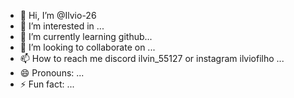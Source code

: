 - 👋 Hi, I’m @Ilvio-26
- 👀 I’m interested in ...
- 🌱 I’m currently learning github...
- 💞️ I’m looking to collaborate on ...
- 📫 How to reach me discord ilvin_55127 or instagram ilviofilho ...
- 😄 Pronouns: ...
- ⚡ Fun fact: ...

<!---
Ilvio-26/Ilvio-26 is a ✨ special ✨ repository because its `README.md` (this file) appears on your GitHub profile.
You can click the Preview link to take a look at your changes.
--->
